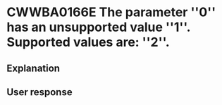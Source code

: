 # CWWBA0166E The parameter ''0'' has an unsupported value ''1''. Supported values are: ''2''.

## Explanation

## User response